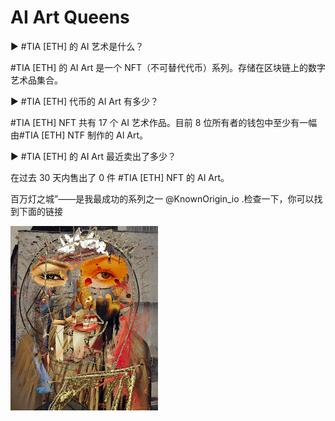 # AI Art Queens

▶ #TIA [ETH] 的 AI 艺术是什么？

\#TIA [ETH] 的 AI Art 是一个 NFT（不可替代代币）系列。存储在区块链上的数字艺术品集合。

▶ #TIA [ETH] 代币的 AI Art 有多少？

\#TIA [ETH] NFT 共有 17 个 AI 艺术作品。目前 8 位所有者的钱包中至少有一幅由#TIA [ETH] NTF 制作的 AI Art。

▶ #TIA [ETH] 的 AI Art 最近卖出了多少？

在过去 30 天内售出了 0 件 #TIA [ETH] NFT 的 AI Art。

百万灯之城”——是我最成功的系列之一
@KnownOrigin_io
.检查一下，你可以找到下面的链接

![unnamed](unnamed.png)
